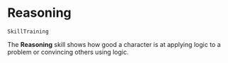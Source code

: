 # Reasoning

`SkillTraining`

The **Reasoning** skill shows how good a character is at applying logic to a problem or convincing others using logic.